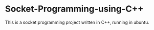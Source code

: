 # Socket-Programming-using-C++
This is a socket programming project written in C++, running in ubuntu.
